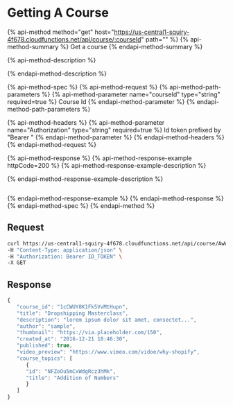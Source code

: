 # Getting A Course

{% api-method method="get" host="https://us-central1-squiry-4f678.cloudfunctions.net/api/course/:courseId" path="" %}
{% api-method-summary %}
Get a course
{% endapi-method-summary %}

{% api-method-description %}

{% endapi-method-description %}

{% api-method-spec %}
{% api-method-request %}
{% api-method-path-parameters %}
{% api-method-parameter name="courseId" type="string" required=true %}
Course Id
{% endapi-method-parameter %}
{% endapi-method-path-parameters %}

{% api-method-headers %}
{% api-method-parameter name="Authorization" type="string" required=true %}
Id token prefixed by "Bearer "
{% endapi-method-parameter %}
{% endapi-method-headers %}
{% endapi-method-request %}

{% api-method-response %}
{% api-method-response-example httpCode=200 %}
{% api-method-response-example-description %}

{% endapi-method-response-example-description %}

```text

```

{% endapi-method-response-example %}
{% endapi-method-response %}
{% endapi-method-spec %}
{% endapi-method %}

## **Request**

```bash
curl https://us-central1-squiry-4f678.cloudfunctions.net/api/course/AwWaRuYt94iCex4rtE4X \
-H "Content-Type: application/json" \
-H "Authorization: Bearer ID_TOKEN" \
-X GET
```

## **Response**

```javascript
{
   "course_id": "1cCWUY8K1Fk5VvMtHupn",
   "title": "Dropshipping Masterclass",
   "description": "lorem ipsum dolor sit amet, consectet...",
   "author": "sample",
   "thumbnail": "https://via.placeholder.com/150",
   "created_at": "2016-12-21 18:46:30",
   "published": true,
   "video_preview": "https://www.vimeo.com/vidoe/why-shopify",
   "course_topics": [
      {
      "id": "NFZoOu5mCxWdgRcz3hMk",
      "title": "Addition of Numbers"
      }
   ]
}
```
